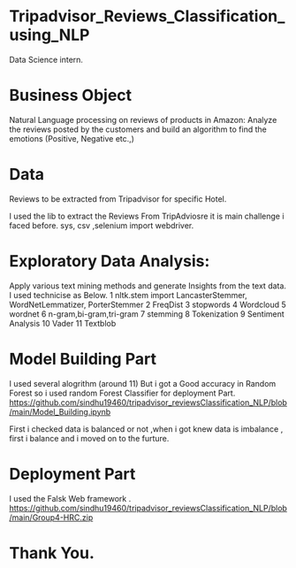 #  Tripadvisor_Reviews_Classification_using_NLP

Data Science intern.

# Business Object

Natural Language processing on reviews of products in Amazon: Analyze the reviews posted by the customers and build an algorithm to find the emotions (Positive, Negative etc.,)

# Data 
Reviews to be extracted from Tripadvisor for specific Hotel.

I used the lib to extract the Reviews From TripAdviosre it is main challenge i faced before.
sys, csv ,selenium import webdriver.

# Exploratory Data Analysis:
Apply various text mining methods and generate Insights from the text data.
I used technicise as Below.
1 nltk.stem import LancasterStemmer, WordNetLemmatizer, PorterStemmer
2 FreqDist
3 stopwords
4 Wordcloud
5 wordnet
6 n-gram,bi-gram,tri-gram
7 stemming
8 Tokenization
9 Sentiment Analysis
10 Vader
11 Textblob

# Model Building Part
I used several alogrithm (around 11) But i got a Good accuracy in Random Forest so i used random Forest Classifier for deployment Part.
https://github.com/sindhu19460/tripadvisor_reviewsClassification_NLP/blob/main/Model_Building.ipynb

First i checked data is balanced or not ,when i got knew data is imbalance , first i balance and i moved on to the furture.

# Deployment Part

I used the Falsk Web framework .
https://github.com/sindhu19460/tripadvisor_reviewsClassification_NLP/blob/main/Group4-HRC.zip

# Thank You.
